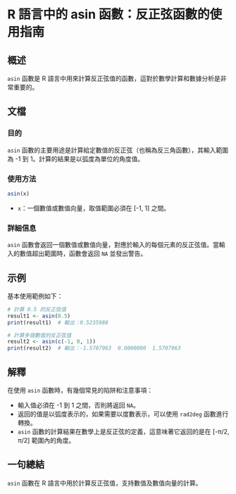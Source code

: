 <!--
Meta Description: # R 語言中的 asin 函數：反正弦函數的使用指南 ## 概述 `asin` 函數是 R 語言中用來計算反正弦值的函數，這對於數學計算和數據分析是非常重要的。 ## 文檔 ### 目的 `asin` 函數的主要用途是計算給定數值的反正弦（也稱為反三角函數），其輸入範圍為 -1 到 1。計算的結果...
Meta Keywords: asin, result1, print, result2, 5707963
-->

# R 語言中的 asin 函數：反正弦函數的使用指南

## 概述
`asin` 函數是 R 語言中用來計算反正弦值的函數，這對於數學計算和數據分析是非常重要的。

## 文檔
### 目的
`asin` 函數的主要用途是計算給定數值的反正弦（也稱為反三角函數），其輸入範圍為 -1 到 1。計算的結果是以弧度為單位的角度值。

### 使用方法
```R
asin(x)
```
- `x`：一個數值或數值向量，取值範圍必須在 [-1, 1] 之間。

### 詳細信息
`asin` 函數會返回一個數值或數值向量，對應於輸入的每個元素的反正弦值。當輸入的數值超出範圍時，函數會返回 `NA` 並發出警告。

## 示例
基本使用範例如下：

```R
# 計算 0.5 的反正弦值
result1 <- asin(0.5)
print(result1)  # 輸出：0.5235988

# 計算多個數值的反正弦值
result2 <- asin(c(-1, 0, 1))
print(result2)  # 輸出：-1.5707963  0.0000000  1.5707963
```

## 解釋
在使用 `asin` 函數時，有幾個常見的陷阱和注意事項：
- 輸入值必須在 -1 到 1 之間，否則將返回 `NA`。
- 返回的值是以弧度表示的，如果需要以度數表示，可以使用 `rad2deg` 函數進行轉換。
- `asin` 函數的計算結果在數學上是反正弦的定義，這意味著它返回的是在 [-π/2, π/2] 範圍內的角度。

## 一句總結
`asin` 函數在 R 語言中用於計算反正弦值，支持數值及數值向量的計算。